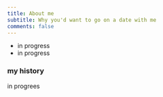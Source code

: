 ```yaml
---
title: About me
subtitle: Why you'd want to go on a date with me
comments: false
---
```


 - in progress
 - in progress

### my history

in progrees
